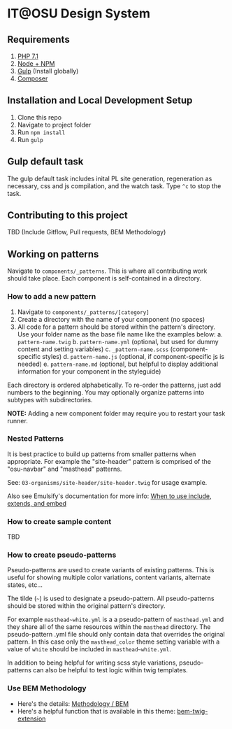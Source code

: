 # IT@OSU Design System

## Requirements

1.  [PHP 7.1](http://www.php.net/)
2.  [Node + NPM](https://nodejs.org/en/)
3.  [Gulp](http://gulpjs.com/) (Install globally)
4.  [Composer](https://getcomposer.org/)

## Installation and Local Development Setup

1. Clone this repo
2. Navigate to project folder
3. Run `npm install`
4. Run `gulp`

## Gulp default task

The gulp default task includes inital PL site generation, regeneration as necessary, css and js compilation, and the watch task. Type `^c` to stop the task.


## Contributing to this project

TBD (Include Gitflow, Pull requests, BEM Methodology)

## Working on patterns

Navigate to `components/_patterns`. This is where all contributing work should take place. Each component is self-contained in a directory.

### How to add a new pattern

1. Navigate to `components/_patterns/[category]`
2. Create a directory with the name of your component (no spaces)
3. All code for a pattern should be stored within the pattern's directory. Use your folder name as the base file name like the examples below:
   a. `pattern-name.twig`
   b. `pattern-name.yml` (optional, but used for dummy content and setting variables)
   c. `_pattern-name.scss` (component-specific styles)
   d. `pattern-name.js` (optional, if component-specific js is needed)
   e. `pattern-name.md` (optional, but helpful to display additional information for your component in the styleguide)

Each directory is ordered alphabetically. To re-order the patterns, just add numbers to the beginning. You may optionally organize patterns into subtypes with subdirectories.

**NOTE:** Adding a new component folder may require you to restart your task runner.

### Nested Patterns

It is best practice to build up patterns from smaller patterns when appropriate. For example the "site-header" pattern is comprised of the "osu-navbar" and "masthead" patterns.

See: `03-organisms/site-header/site-header.twig` for usage example.

Also see Emulsify's documentation for more info:
[When to use include, extends, and embed](https://github.com/fourkitchens/emulsify/wiki/When-to-use-include,-extends,-and-embed)

### How to create sample content

TBD

### How to create pseudo-patterns

Pseudo-patterns are used to create variants of existing patterns. This is useful for showing multiple color variations, content variants, alternate states, etc...

The tilde (`~`) is used to designate a pseudo-pattern. All pseudo-patterns should be stored within the original pattern's directory.

For example `masthead~white.yml` is a a pseudo-pattern of `masthead.yml` and they share all of the same resources within the `masthead` directory. The pseudo-pattern .yml file should only contain data that overrides the original pattern. In this case only the `masthead_color` theme setting variable with a value of `white` should be included in `masthead~white.yml`.

In addition to being helpful for writing scss style variations, pseudo-patterns can also be helpful to test logic within twig templates.

### Use BEM Methodology

- Here's the details: [Methodology / BEM](https://en.bem.info/methodology/)
- Here's a helpful function that is available in this theme: [bem-twig-extension](https://github.com/drupal-pattern-lab/bem-twig-extension)
